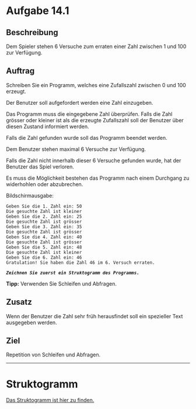 # Aufgabe 14.1

## Beschreibung
Dem Spieler stehen 6 Versuche zum erraten einer Zahl zwischen 1 und 100 zur Verfügung.


## Auftrag
Schreiben Sie ein Programm, welches eine Zufallszahl zwischen 0 und 100 erzeugt.
 
Der Benutzer soll aufgefordert werden eine Zahl einzugeben. 

Das Programm muss die eingegebene Zahl überprüfen. Falls die Zahl grösser oder kleiner ist als die erzeugte Zufallszahl soll der Benutzer über diesen Zustand informiert werden.
 
Falls die Zahl gefunden wurde soll das Programm beendet werden.
 
Dem Benutzer stehen maximal 6 Versuche zur Verfügung.
 
Falls die Zahl nicht innerhalb dieser 6 Versuche gefunden wurde, hat der Benutzer das Spiel verloren.

Es muss die Möglichkeit bestehen das Programm nach einem Durchgang zu widerhohlen oder abzubrechen.


Bildschirmausgabe:
```
Geben Sie die 1. Zahl ein: 50
Die gesuchte Zahl ist kleiner
Geben Sie die 2. Zahl ein: 25
Die gesuchte Zahl ist grösser
Geben Sie die 3. Zahl ein: 35
Die gesuchte Zahl ist grösser
Geben Sie die 4. Zahl ein: 40
Die gesuchte Zahl ist grösser
Geben Sie die 5. Zahl ein: 48
Die gesuchte Zahl ist kleiner
Geben Sie die 6. Zahl ein: 46
Gratulation! Sie haben die Zahl 46 im 6. Versuch erraten.
```

**_`Zeichnen Sie zuerst ein Struktogramm des Programms.`_**

**Tipp:** Verwenden Sie Schleifen und Abfragen.


## Zusatz
Wenn der Benutzer die Zahl sehr früh herausfindet soll ein spezieller Text ausgegeben werden.

## Ziel
Repetition von Schleifen und Abfragen.

--------------------------------------------

# Struktogramm

[Das Struktogramm ist hier zu finden.](out/struktogramm.pdf)
